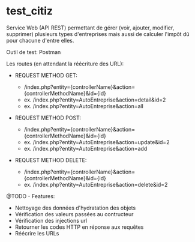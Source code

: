 # test_citiz
Service Web (API REST) permettant de gérer (voir, ajouter, modifier, supprimer) plusieurs types d'entreprises mais aussi de calculer l'impôt dû pour chacune d'entre elles.

Outil de test: Postman

Les routes (en attendant la réécriture des URL):
  - REQUEST METHOD GET:
    - /index.php?entity={controllerName}&action={controllerMethodName}&id={id}
    - ex. /index.php?entity=AutoEntreprise&action=detail&id=2
    - ex. /index.php?entity=AutoEntreprise&action=all
  
  - REQUEST METHOD POST:
    - /index.php?entity={controllerName}&action={controllerMethodName}&id={id}
    - ex. /index.php?entity=AutoEntreprise&action=update&id=2
    - ex. /index.php?entity=AutoEntreprise&action=add

  - REQUEST METHOD DELETE:
    - /index.php?entity={controllerName}&action={controllerMethodName}&id={id}
    - ex. /index.php?entity=AutoEntreprise&action=delete&id=2

@TODO - Features:
- Nettoyage des données d'hydratation des objets
- Vérification des valeurs passées au contructeur
- Vérification des injections url
- Retourner les codes HTTP en réponse aux requêtes
- Réécrire les URLs
